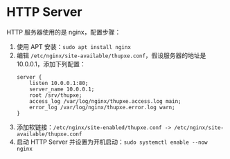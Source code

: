 # HTTP Server

HTTP 服务器使用的是 nginx，配置步骤：

1. 使用 APT 安装：`sudo apt install nginx`
2. 编辑 `/etc/nginx/site-available/thupxe.conf`，假设服务器的地址是 10.0.0.1，添加下列配置：
    ```
    server {
        listen 10.0.0.1:80;
        server_name 10.0.0.1;
        root /srv/thupxe;
        access_log /var/log/nginx/thupxe.access.log main;
        error_log /var/log/nginx/thupxe.error.log warn;
    }
    ```
3. 添加软链接：`/etc/nginx/site-enabled/thupxe.conf -> /etc/nginx/site-available/thupxe.conf`
4. 启动 HTTP Server 并设置为开机启动：`sudo systemctl enable --now nginx`
